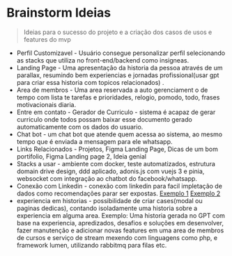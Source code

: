 # Brainstorm Ideias

> Ideias para o sucesso do projeto e a criação dos casos de usos e features do mvp



* Perfil Customizavel - Usuário consegue personalizar perfil selecionando as stacks que utiliza no front-end/backend como insigneas.
* Landing Page - Uma apresentação da historia da pessoa através de um parallax, resumindo bem experiencias e jornadas profissional(usar gpt para criar essa historia com topicos relacionados) .
* Area de membros - Uma area reservada a auto gerenciament o de tempo com lista te tarefas e prioridades, relogio, pomodo, todo, frases motivacionais diaria.
* Entre em contato - Gerador de Curriculo - sistema é acapaz de gerar curriculo onde todos possam baixar esse documento gerado automaticamente com os dados do usuario.
* Chat bot - um chat bot que atende quem acessa ao sistema, ao mesmo tempo que é enviada a mensagem para ele whatsapp.
* Links Relacionados - Projetos, Figma Landing Page, Dicas de um bom portifolio, Figma Landing page 2, Ideia genial
* Stacks a usar - ambiente com docker, teste automatizados, estrutura domain drive design, ddd aplicado, adonis.js com vuejs 3 e pinia, websocket com integração ao chatbot do facebook/whatsapp.
* Conexão com Linkedin - conexão com linkedin para facil impletação de dados como recomendações parar ser expostas. [Exemplo 1](https://learn.microsoft.com/en-us/linkedin/talent/apply-with-linkedin/awli-schema)  [Exemplo 2](https://learn.microsoft.com/en-us/linkedin/talent/apply-with-linkedin/awli-plugin)
* experiencia em historias - possibilidade de criar cases(modal ou paginas dedicas), contando isoladamente uma historia sobre a experiencia em alguma area. Exemplo: Uma historia gerada no GPT com base na experiencia, apredizados, desafios e soluções em desenvolver, fazer manutenção e adicionar novas features em uma area de membros de cursos e serviço de stream mexendo com linguagens como php, e framework lumen, utilizando rabbitmq para filas etc.
